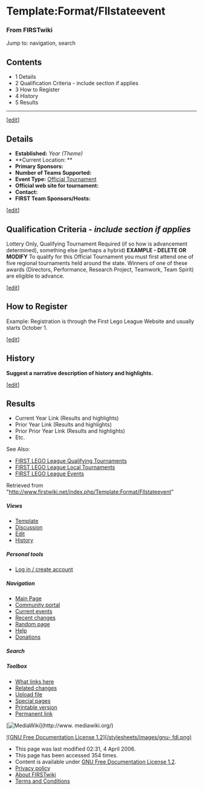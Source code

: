 # Template:Format/Fllstateevent

### From FIRSTwiki

Jump to: navigation, search

## Contents

  * 1 Details
  * 2 Qualification Criteria - include section if applies
  * 3 How to Register
  * 4 History
  * 5 Results  
---  
  
[[edit](/index.php?title=Template:Format/Fllstateevent&action=edit&section=1
"Edit section: Details" )]

## Details

  * **Established:** _Year (Theme)_
  * **Current Location: **
  * **Primary Sponsors:**
  * **Number of Teams Supported:**
  * **Event Type:** [Official Tournament](/index.php?title=FLL_Official_Tournament&action=edit "FLL Official Tournament" )
  * **Official web site for tournament:**
  * **Contact:**
  * **FIRST Team Sponsors/Hosts:**

[[edit](/index.php?title=Template:Format/Fllstateevent&action=edit&section=2
"Edit section: Qualification Criteria - include section if applies" )]

## Qualification Criteria _\- include section if applies_

Lottery Only, Qualifying Tournament Required (if so how is advancement
determined), something else (perhaps a hybrid) **EXAMPLE - DELETE OR MODIFY**
To qualify for this Official Tournament you must first attend one of five
regional tournaments held around the state. Winners of one of these awards
(Directors, Performance, Research Project, Teamwork, Team Spirit) are eligible
to advance.

[[edit](/index.php?title=Template:Format/Fllstateevent&action=edit&section=3
"Edit section: How to Register" )]

## How to Register

Example: Registration is through the First Lego League Website and usually
starts October 1.

[[edit](/index.php?title=Template:Format/Fllstateevent&action=edit&section=4
"Edit section: History" )]

## History

**Suggest a narrative description of history and highlights.**

[[edit](/index.php?title=Template:Format/Fllstateevent&action=edit&section=5
"Edit section: Results" )]

## Results

  * Current Year Link (Results and highlights) 
  * Prior Year Link (Results and highlights) 
  * Prior Prior Year Link (Results and highlights) 
  * Etc. 

See Also:

  * [FIRST LEGO League Qualifying Tournaments](/index.php/Category:FLL_Qualifying_Tournaments "Category:FLL Qualifying Tournaments" )
  * [FIRST LEGO League Local Tournaments](/index.php/Category:FLL_Local_Tournaments "Category:FLL Local Tournaments" )
  * [FIRST LEGO League Events](/index.php/Category:FLL_Events "Category:FLL Events" )

  

Retrieved from
"<http://www.firstwiki.net/index.php/Template:Format/Fllstateevent>"

##### Views

  * [Template](/index.php/Template:Format/Fllstateevent)
  * [Discussion](/index.php?title=Template_talk:Format/Fllstateevent&action=edit)
  * [Edit](/index.php?title=Template:Format/Fllstateevent&action=edit)
  * [History](/index.php?title=Template:Format/Fllstateevent&action=history)

##### Personal tools

  * [Log in / create account](/index.php?title=Special:Userlogin&returnto=Template:Format/Fllstateevent)

[](/index.php/Main_Page "Main Page" )

##### Navigation

  * [Main Page](/index.php/Main_Page)
  * [Community portal](/index.php/FIRSTwiki:Community_portal)
  * [Current events](/index.php/Current_events)
  * [Recent changes](/index.php/Special:Recentchanges)
  * [Random page](/index.php/Special:Random)
  * [Help](/index.php/Help:Contents)
  * [Donations](/index.php/FIRSTwiki:Site_support)

##### Search



##### Toolbox

  * [What links here](/index.php/Special:Whatlinkshere/Template:Format/Fllstateevent)
  * [Related changes](/index.php/Special:Recentchangeslinked/Template:Format/Fllstateevent)
  * [Upload file](/index.php/Special:Upload)
  * [Special pages](/index.php/Special:Specialpages)
  * [Printable version](/index.php?title=Template:Format/Fllstateevent&printable=yes)
  * [Permanent link](/index.php?title=Template:Format/Fllstateevent&oldid=45901)

[![MediaWiki](/skins/common/images/poweredby_mediawiki_88x31.png)](http://www.
mediawiki.org/)

[![GNU Free Documentation License 1.2](/stylesheets/images/gnu-
fdl.png)](http://www.gnu.org/copyleft/fdl.html)

  * This page was last modified 02:31, 4 April 2006.
  * This page has been accessed 354 times.
  * Content is available under [GNU Free Documentation License 1.2](http://www.gnu.org/copyleft/fdl.html "http://www.gnu.org/copyleft/fdl.html" ).
  * [Privacy policy](/index.php/FIRSTwiki:Privacy_policy "FIRSTwiki:Privacy policy" )
  * [About FIRSTwiki](/index.php/FIRSTwiki:About "FIRSTwiki:About" )
  * [Terms and Conditions](/index.php/FIRSTwiki:Terms_and_conditions "FIRSTwiki:Terms and conditions" )

